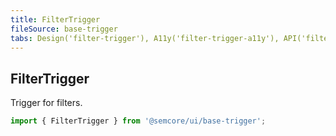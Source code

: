 ```yaml
---
title: FilterTrigger
fileSource: base-trigger
tabs: Design('filter-trigger'), A11y('filter-trigger-a11y'), API('filter-trigger-api'), Example('filter-trigger-code'), Changelog('filter-trigger-changelog')
---
```


## FilterTrigger

Trigger for filters.

```js
import { FilterTrigger } from '@semcore/ui/base-trigger';
```

<TypesView type="FilterTriggerProps" :types={...types} />

<script setup>import { data as types } from '@types.data.ts';</script>